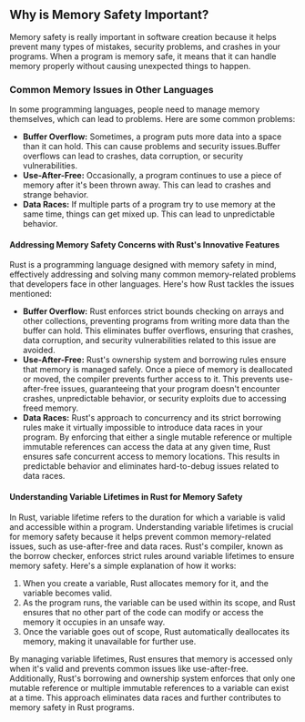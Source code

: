 ## Why is Memory Safety Important?

Memory safety is really important in software creation because it helps prevent many types of mistakes, security problems, and crashes in your programs. When a program is memory safe, it means that it can handle memory properly without causing unexpected things to happen.

### Common Memory Issues in Other Languages
In some programming languages, people need to manage memory themselves, which can lead to problems. Here are some common problems:
- **Buffer Overflow:** Sometimes, a program puts more data into a space than it can hold. This can cause problems and security issues.Buffer overflows can lead to crashes, data corruption, or security vulnerabilities.
- **Use-After-Free:** Occasionally, a program continues to use a piece of memory after it's been thrown away. This can lead to crashes and strange behavior.
- **Data Races:** If multiple parts of a program try to use memory at the same time, things can get mixed up. This can lead to unpredictable behavior.

#### Addressing Memory Safety Concerns with Rust's Innovative Features

Rust is a programming language designed with memory safety in mind, effectively addressing and solving many common memory-related problems that developers face in other languages. Here's how Rust tackles the issues mentioned:
- **Buffer Overflow:** Rust enforces strict bounds checking on arrays and other collections, preventing programs from writing more data than the buffer can hold. This eliminates buffer overflows, ensuring that crashes, data corruption, and security vulnerabilities related to this issue are avoided.
- **Use-After-Free:** Rust's ownership system and borrowing rules ensure that memory is managed safely. Once a piece of memory is deallocated or moved, the compiler prevents further access to it. This prevents use-after-free issues, guaranteeing that your program doesn't encounter crashes, unpredictable behavior, or security exploits due to accessing freed memory.
- **Data Races:** Rust's approach to concurrency and its strict borrowing rules make it virtually impossible to introduce data races in your program. By enforcing that either a single mutable reference or multiple immutable references can access the data at any given time, Rust ensures safe concurrent access to memory locations. This results in predictable behavior and eliminates hard-to-debug issues related to data races.

#### Understanding Variable Lifetimes in Rust for Memory Safety
In Rust, variable lifetime refers to the duration for which a variable is valid and accessible within a program. Understanding variable lifetimes is crucial for memory safety because it helps prevent common memory-related issues, such as use-after-free and data races.
Rust's compiler, known as the borrow checker, enforces strict rules around variable lifetimes to ensure memory safety. Here's a simple explanation of how it works:
1. When you create a variable, Rust allocates memory for it, and the variable becomes valid.
2. As the program runs, the variable can be used within its scope, and Rust ensures that no other part of the code can modify or access the memory it occupies in an unsafe way.
3. Once the variable goes out of scope, Rust automatically deallocates its memory, making it unavailable for further use.

By managing variable lifetimes, Rust ensures that memory is accessed only when it's valid and prevents common issues like use-after-free. Additionally, Rust's borrowing and ownership system enforces that only one mutable reference or multiple immutable references to a variable can exist at a time. This approach eliminates data races and further contributes to memory safety in Rust programs.
